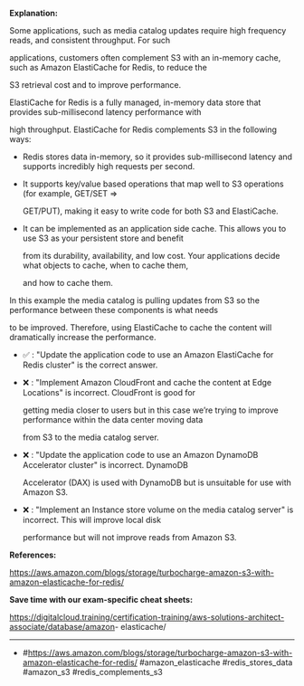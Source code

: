 **Explanation:**

Some applications, such as media catalog updates require high frequency reads, and consistent throughput. For such

applications, customers often complement S3 with an in-memory cache, such as Amazon ElastiCache for Redis, to reduce the

S3 retrieval cost and to improve performance.

ElastiCache for Redis is a fully managed, in-memory data store that provides sub-millisecond latency performance with

high throughput. ElastiCache for Redis complements S3 in the following ways:

- Redis stores data in-memory, so it provides sub-millisecond latency and supports incredibly high requests per second.

- It supports key/value based operations that map well to S3 operations (for example, GET/SET =>

  GET/PUT), making it easy to write code for both S3 and ElastiCache.

- It can be implemented as an application side cache. This allows you to use S3 as your persistent store and benefit

  from its durability, availability, and low cost. Your applications decide what objects to cache, when to cache them,

  and how to cache them.

In this example the media catalog is pulling updates from S3 so the performance between these components is what needs

to be improved. Therefore, using ElastiCache to cache the content will dramatically increase the performance.

- ✅ :  "Update the application code to use an Amazon ElastiCache for Redis cluster" is the correct answer.

- ❌ :  "Implement Amazon CloudFront and cache the content at Edge Locations" is incorrect. CloudFront is good for

  getting media closer to users but in this case we’re trying to improve performance within the data center moving data

  from S3 to the media catalog server.

- ❌ :  "Update the application code to use an Amazon DynamoDB Accelerator cluster" is incorrect. DynamoDB

  Accelerator (DAX) is used with DynamoDB but is unsuitable for use with Amazon S3.

- ❌ :  "Implement an Instance store volume on the media catalog server" is incorrect. This will improve local disk

  performance but will not improve reads from Amazon S3.

**References:**

<https://aws.amazon.com/blogs/storage/turbocharge-amazon-s3-with-amazon-elasticache-for-redis/>

**Save time with our exam-specific cheat sheets:**

<https://digitalcloud.training/certification-training/aws-solutions-architect-associate/database/amazon>- elasticache/

----

- #<https://aws.amazon.com/blogs/storage/turbocharge-amazon-s3-with-amazon-elasticache-for-redis/> #amazon_elasticache #redis_stores_data #amazon_s3 #redis_complements_s3
